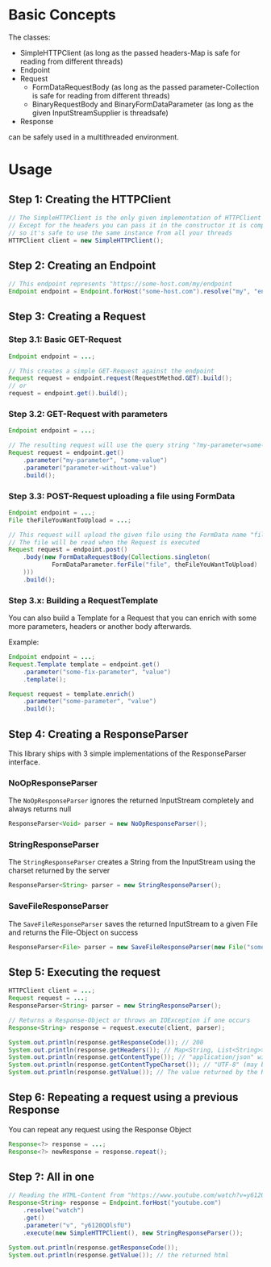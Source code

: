 # Basic Concepts
The classes:
- SimpleHTTPClient (as long as the passed headers-Map is safe for reading from different threads)
- Endpoint
- Request
    - FormDataRequestBody (as long as the passed parameter-Collection is safe for reading from different threads)
    - BinaryRequestBody and BinaryFormDataParameter (as long as the given InputStreamSupplier is threadsafe)
- Response

can be safely used in a multithreaded environment. 

# Usage
## Step 1: Creating the HTTPClient
```java
// The SimpleHTTPClient is the only given implementation of HTTPClient
// Except for the headers you can pass it in the constructor it is completely stateless
// so it's safe to use the same instance from all your threads 
HTTPClient client = new SimpleHTTPClient();
```

## Step 2: Creating an Endpoint
```java
// This endpoint represents "https://some-host.com/my/endpoint
Endpoint endpoint = Endpoint.forHost("some-host.com").resolve("my", "endpoint");
```

## Step 3: Creating a Request
### Step 3.1: Basic GET-Request
```java
Endpoint endpoint = ...;

// This creates a simple GET-Request against the endpoint
Request request = endpoint.request(RequestMethod.GET).build();
// or
request = endpoint.get().build();
```

### Step 3.2: GET-Request with parameters
```java
Endpoint endpoint = ...;

// The resulting request will use the query string "?my-parameter=some-value&parameter-without-value"
Request request = endpoint.get()
    .parameter("my-parameter", "some-value")
    .parameter("parameter-without-value")
    .build();
```

### Step 3.3: POST-Request uploading a file using FormData
```java
Endpoint endpoint = ...;
File theFileYouWantToUpload = ...;

// This request will upload the given file using the FormData name "file"
// The file will be read when the Request is executed
Request request = endpoint.post()
    .body(new FormDataRequestBody(Collections.singleton(
            FormDataParameter.forFile("file", theFileYouWantToUpload)
    )))
    .build();
```

### Step 3.x: Building a RequestTemplate
You can also build a Template for a Request that you can enrich with some more parameters, headers or another body afterwards.

Example:
```java
Endpoint endpoint = ...;
Request.Template template = endpoint.get()
    .parameter("some-fix-parameter", "value")
    .template();

Request request = template.enrich()
    .parameter("some-parameter", "value")
    .build();
```

## Step 4: Creating a ResponseParser
This library ships with 3 simple implementations of the ResponseParser interface.
### NoOpResponseParser
The ```NoOpResponseParser``` ignores the returned InputStream completely and always returns null
```java
ResponseParser<Void> parser = new NoOpResponseParser();
```

### StringResponseParser
The ```StringResponseParser``` creates a String from the InputStream using the charset returned by the server
```java
ResponseParser<String> parser = new StringResponseParser();
```

### SaveFileResponseParser
The ```SaveFileResponseParser``` saves the returned InputStream to a given File and returns the File-Object on success
```java
ResponseParser<File> parser = new SaveFileResponseParser(new File("somefile.txt"));
```

## Step 5: Executing the request
```java
HTTPClient client = ...;
Request request = ...;
ResponseParser<String> parser = new StringResponseParser();

// Returns a Response-Object or throws an IOException if one occurs 
Response<String> response = request.execute(client, parser);

System.out.println(response.getResponseCode()); // 200
System.out.println(response.getHeaders()); // Map<String, List<String>> containing all Response Headers
System.out.println(response.getContentType()); // "application/json" without charset
System.out.println(response.getContentTypeCharset()); // "UTF-8" (may be null)
System.out.println(response.getValue()); // The value returned by the ResponseParser
```

## Step 6: Repeating a request using a previous Response
You can repeat any request using the Response Object
```java
Response<?> response = ...;
Response<?> newResponse = response.repeat();
```

## Step ?: All in one
```java
// Reading the HTML-Content from "https://www.youtube.com/watch?v=y6120QOlsfU"
Response<String> response = Endpoint.forHost("youtube.com")
    .resolve("watch")
    .get()
    .parameter("v", "y6120QOlsfU")
    .execute(new SimpleHTTPClient(), new StringResponseParser());

System.out.println(response.getResponseCode());
System.out.println(response.getValue()); // the returned html
```